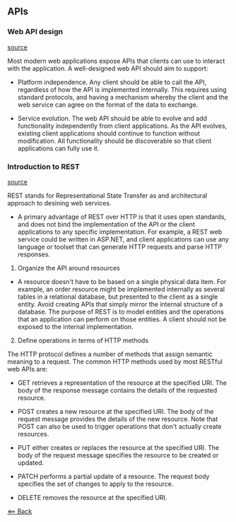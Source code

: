 ## APIs

### Web API design
[source](https://docs.microsoft.com/en-us/azure/architecture/best-practices/api-design)

Most modern web applications expose APIs that clients can use to interact with the application. A well-designed web API should aim to support:

- Platform independence. Any client should be able to call the API, regardless of how the API is implemented internally. This requires using standard protocols, and having a mechanism whereby the client and the web service can agree on the format of the data to exchange.

- Service evolution. The web API should be able to evolve and add functionality independently from client applications. As the API evolves, existing client applications should continue to function without modification. All functionality should be discoverable so that client applications can fully use it.

### Introduction to REST
[source](https://docs.microsoft.com/en-us/azure/architecture/best-practices/api-design)

REST stands for Representational State Transfer as and architectural approach to desining web services. 

- A primary advantage of REST over HTTP is that it uses open standards, and does not bind the implementation of the API or the client applications to any specific implementation. For example, a REST web service could be written in ASP.NET, and client applications can use any language or toolset that can generate HTTP requests and parse HTTP responses.

1. Organize the API around resources

  - A resource doesn't have to be based on a single physical data item. For example, an order resource might be implemented internally as several tables in a relational database, but presented to the client as a single entity. Avoid creating APIs that simply mirror the internal structure of a database. The purpose of REST is to model entities and the operations that an application can perform on those entities. A client should not be exposed to the internal implementation.

2. Define operations in terms of HTTP methods

The HTTP protocol defines a number of methods that assign semantic meaning to a request. The common HTTP methods used by most RESTful web APIs are:

- GET retrieves a representation of the resource at the specified URI. The body of the response message contains the details of the requested resource.

- POST creates a new resource at the specified URI. The body of the request message provides the details of the new resource. Note that POST can also be used to trigger operations that don't actually create resources.

- PUT either creates or replaces the resource at the specified URI. The body of the request message specifies the resource to be created or updated.

- PATCH performs a partial update of a resource. The request body specifies the set of changes to apply to the resource.

- DELETE removes the resource at the specified URI.

[<== Back](README.md)
